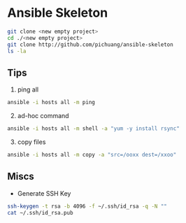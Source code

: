 # Ansible Skeleton

```bash
git clone <new empty project>
cd ./<new empty project>
git clone http://github.com/pichuang/ansible-skeleton
ls -la
```

## Tips
1. ping all
```bash
ansible -i hosts all -m ping
```

2. ad-hoc command
```bash
ansible -i hosts all -m shell -a "yum -y install rsync"
```

3. copy files
```bash
ansible -i hosts all -m copy -a "src=/ooxx dest=/xxoo"
```

## Miscs
- Generate SSH Key
```bash
ssh-keygen -t rsa -b 4096 -f ~/.ssh/id_rsa -q -N ""
cat ~/.ssh/id_rsa.pub
```
